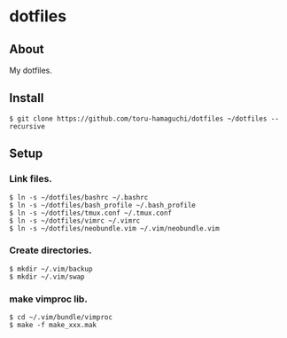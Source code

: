 dotfiles
========

About
-----
My dotfiles.

Install
-------
    $ git clone https://github.com/toru-hamaguchi/dotfiles ~/dotfiles --recursive

Setup
-----
### Link files.
    $ ln -s ~/dotfiles/bashrc ~/.bashrc
    $ ln -s ~/dotfiles/bash_profile ~/.bash_profile
    $ ln -s ~/dotfiles/tmux.conf ~/.tmux.conf
    $ ln -s ~/dotfiles/vimrc ~/.vimrc
    $ ln -s ~/dotfiles/neobundle.vim ~/.vim/neobundle.vim

### Create directories.
    $ mkdir ~/.vim/backup
    $ mkdir ~/.vim/swap

### make vimproc lib.
    $ cd ~/.vim/bundle/vimproc
    $ make -f make_xxx.mak

